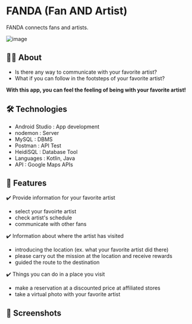# FANDA (Fan AND Artist)

FANDA connects fans and artists.

![image](https://user-images.githubusercontent.com/112330490/204070400-7a9d30cc-275a-42da-a57d-da646bb10cf3.png)

## :man_technologist: **About**
* Is there any way to communicate with your favorite artist?
* What if you can follow in the footsteps of your favorite artist?

__With this app, you can feel the feeling of being with your favorite artist!__

## :hammer_and_wrench: **Technologies**
* Android Studio : App development
* nodemon : Server
* MySQL : DBMS
* Postman : API Test
* HeidiSQL : Database Tool
* Languages : Kotlin, Java
* API : Google Maps APIs

## :rocket: **Features**

:heavy_check_mark: Provide information for your favorite artist

  * select your favoirte artist
  * check artist's schedule
  * communicate with other fans

  
:heavy_check_mark: Information about where the artist has visited

  * introducing the location (ex. what your favorite artist did there)
  * please carry out the mission at the location and receive rewards
  * guided the route to the destination

  
:heavy_check_mark: Things you can do in a place you visit

  * make a reservation at a discounted price at affiliated stores
  * take a virtual photo with your favorite artist


## :iphone: **Screenshots**

